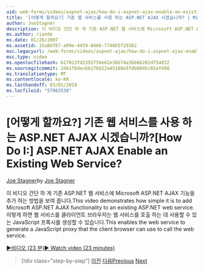 ```yaml
---
uid: web-forms/videos/aspnet-ajax/how-do-i-aspnet-ajax-enable-an-existing-web-service
title: '[어떻게 할까요?] 기존 웹 서비스를 사용 하는 ASP.NET AJAX 시겠습니까? | Microsoft 문서'
author: JoeStagner
description: 이 비디오 간단 하 게 기존 ASP.NET 웹 서비스에 Microsoft ASP.NET AJAX 기능을 추가 하는 방법을 보여 줍니다. 이 통해 웹 서비스를 생성 하는 중...
ms.author: riande
ms.date: 01/26/2007
ms.assetid: 15a8d767-a99e-4459-8466-7746b5f29362
msc.legacyurl: /web-forms/videos/aspnet-ajax/how-do-i-aspnet-ajax-enable-an-existing-web-service
msc.type: video
ms.openlocfilehash: b17013fd2393756e62e36b74a3bbbb202d754d32
ms.sourcegitcommit: 24b1f6decbb17bb22a45166e5fdb0845c65af498
ms.translationtype: MT
ms.contentlocale: ko-KR
ms.lasthandoff: 03/01/2019
ms.locfileid: "57063530"
---
```

<a name="how-do-i-aspnet-ajax-enable-an-existing-web-service"></a><span data-ttu-id="1ea17-105">[어떻게 할까요?] 기존 웹 서비스를 사용 하는 ASP.NET AJAX 시겠습니까?</span><span class="sxs-lookup"><span data-stu-id="1ea17-105">[How Do I:] ASP.NET AJAX Enable an Existing Web Service?</span></span>
====================
<span data-ttu-id="1ea17-106">[Joe Stagner](https://github.com/JoeStagner)</span><span class="sxs-lookup"><span data-stu-id="1ea17-106">by [Joe Stagner](https://github.com/JoeStagner)</span></span>

<span data-ttu-id="1ea17-107">이 비디오 간단 하 게 기존 ASP.NET 웹 서비스에 Microsoft ASP.NET AJAX 기능을 추가 하는 방법을 보여 줍니다.</span><span class="sxs-lookup"><span data-stu-id="1ea17-107">This video demonstrates how simple it is to add Microsoft ASP.NET AJAX functionality to an existing ASP.NET web service.</span></span> <span data-ttu-id="1ea17-108">이렇게 하면 웹 서비스를 클라이언트 브라우저는 웹 서비스를 호출 하는 데 사용할 수 있는 JavaScript 프록시를 생성할 수 있습니다.</span><span class="sxs-lookup"><span data-stu-id="1ea17-108">This enables the web service to generate a JavaScript proxy that the client browser can use to call the web service.</span></span>

[<span data-ttu-id="1ea17-109">&#9654;비디오 (23 분)</span><span class="sxs-lookup"><span data-stu-id="1ea17-109">&#9654; Watch video (23 minutes)</span></span>](https://channel9.msdn.com/Blogs/ASP-NET-Site-Videos/how-do-i-aspnet-ajax-enable-an-existing-web-service)

> [!div class="step-by-step"]
> <span data-ttu-id="1ea17-110">[이전](how-do-i-add-aspnet-ajax-features-to-an-existing-web-application.md)
> [다음](how-do-i-use-the-aspnet-ajax-client-library-controls.md)</span><span class="sxs-lookup"><span data-stu-id="1ea17-110">[Previous](how-do-i-add-aspnet-ajax-features-to-an-existing-web-application.md)
[Next](how-do-i-use-the-aspnet-ajax-client-library-controls.md)</span></span>
